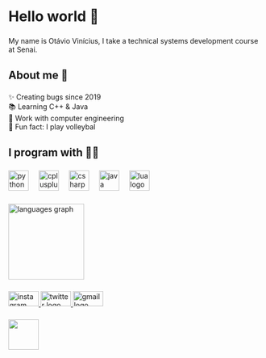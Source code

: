 <h1 align="left">Hello world 👋</h1>

###

<p align="left">My name is Otávio Vinícius, I take a technical systems development course at Senai.</p>

###

<h2 align="left">About me 🙋</h2>

###

<p align="left">✨ Creating bugs since 2019<br>📚 Learning C++ & Java<br>🎯 Work with computer engineering<br>🎲 Fun fact: I play volleybal</p>

###

<h2 align="left">I program with 🧑‍💻</h2>

###

<div align="left">
  <img src="https://cdn.jsdelivr.net/gh/devicons/devicon/icons/python/python-original.svg" height="40" alt="python logo"  />
  <img width="12" />
  <img src="https://cdn.jsdelivr.net/gh/devicons/devicon/icons/cplusplus/cplusplus-original.svg" height="40" alt="cplusplus logo"  />
  <img width="12" />
  <img src="https://cdn.jsdelivr.net/gh/devicons/devicon/icons/csharp/csharp-original.svg" height="40" alt="csharp logo"  />
  <img width="12" />
  <img src="https://cdn.jsdelivr.net/gh/devicons/devicon/icons/java/java-original.svg" height="40" alt="java logo"  />
  <img width="12" />
  <img src="https://cdn.jsdelivr.net/gh/devicons/devicon/icons/lua/lua-original.svg" height="40" alt="lua logo"  />
</div>

###

<div align="left">
  <img src="https://github-readme-stats.vercel.app/api/top-langs?username=TavinV&locale=en&hide_title=false&layout=compact&card_width=320&langs_count=5&theme=dracula&hide_border=false&order=2" height="150" alt="languages graph"  />
</div>

###

<div align="left">
  <a href="https://www.instagram.com/tavinvinicius/" target="_blank">
    <img src="https://raw.githubusercontent.com/maurodesouza/profile-readme-generator/master/src/assets/icons/social/instagram/default.svg" width="60" height="30" alt="instagram logo"  />
  </a>
  <a href="https://twitter.com/tavinvinicius" target="_blank">
    <img src="https://raw.githubusercontent.com/maurodesouza/profile-readme-generator/master/src/assets/icons/social/twitter/default.svg" width="60" height="30" alt="twitter logo"  />
  </a>
  <a href="otavioviniciusads@gmail.com" target="_blank">
    <img src="https://raw.githubusercontent.com/maurodesouza/profile-readme-generator/master/src/assets/icons/social/gmail/default.svg" width="60" height="30" alt="gmail logo"  />
  </a>
</div>

###

<div align="left">
  <img height="60" src="https://upload.wikimedia.org/wikipedia/commons/8/8c/SENAI_S%C3%A3o_Paulo_logo.png"  />
</div>

###
